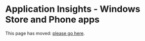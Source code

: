 <properties 
	pageTitle="Monitor usage and crashes in Windows Store and Phone apps" 
	description="Analyze usage, availability and performance of your on-premises or Microsoft Azure web application with Application Insights." 
	services="application-insights" 
    documentationCenter="windows"
	authors="alancameronwills" 
	manager="ronmart"/>

<tags 
	ms.service="application-insights" 
	ms.workload="tbd" 
	ms.tgt_pltfrm="ibiza" 
	ms.devlang="na" 
	ms.topic="article" 
	ms.date="02/06/2015" 
	ms.author="awills"/>

# Application Insights - Windows Store and Phone apps


This page has moved: [please go here](app-insights-windows-get-started.md).



<!--Link references-->


 